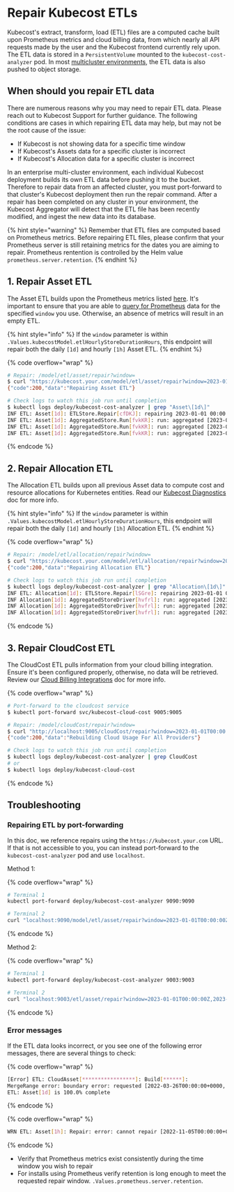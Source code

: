 # Repair Kubecost ETLs

Kubecost's extract, transform, load (ETL) files are a computed cache built upon Prometheus metrics and cloud billing data, from which nearly all API requests made by the user and the Kubecost frontend currently rely upon. The ETL data is stored in a `PersistentVolume` mounted to the `kubecost-cost-analyzer` pod. In most [multicluster environments](/install-and-configure/install/multi-cluster/multi-cluster.md), the ETL data is also pushed to object storage.

## When should you repair ETL data

There are numerous reasons why you may need to repair ETL data. Please reach out to Kubecost Support for further guidance. The following conditions are cases in which repairing ETL data may help, but may not be the root cause of the issue:

- If Kubecost is not showing data for a specific time window
- If Kubecost's Assets data for a specific cluster is incorrect
- If Kubecost's Allocation data for a specific cluster is incorrect

In an enterprise multi-cluster environment, each individual Kubecost deployment builds its own ETL data before pushing it to the bucket. Therefore to repair data from an affected cluster, you must port-forward to that cluster's Kubecost deployment then run the repair command. After a repair has been completed on any cluster in your environment, the Kubecost Aggregator will detect that the ETL file has been recently modified, and ingest the new data into its database.

{% hint style="warning" %}
Remember that ETL files are computed based on Prometheus metrics. Before repairing ETL files, please confirm that your Prometheus server is still retaining metrics for the dates you are aiming to repair. Prometheus rentention is controlled by the Helm value `prometheus.server.retention`.
{% endhint %}

## 1. Repair Asset ETL

The Asset ETL builds upon the Prometheus metrics listed [here](/architecture/user-metrics.md). It's important to ensure that you are able to [query for Prometheus](prometheus.md) data for the specified `window` you use. Otherwise, an absence of metrics will result in an empty ETL.

{% hint style="info" %}
If the `window` parameter is within `.Values.kubecostModel.etlHourlyStoreDurationHours`, this endpoint will repair both the daily `[1d]` and hourly `[1h]` Asset ETL.
{% endhint %}

{% code overflow="wrap" %}
```bash
# Repair: /model/etl/asset/repair?window=
$ curl "https://kubecost.your.com/model/etl/asset/repair?window=2023-01-01T00:00:00Z,2023-01-04T00:00:00Z"
{"code":200,"data":"Repairing Asset ETL"}

# Check logs to watch this job run until completion
$ kubectl logs deploy/kubecost-cost-analyzer | grep "Asset\[1d\]"
INF ETL: Asset[1d]: ETLStore.Repair[cfDKJ]: repairing 2023-01-01 00:00:00 +0000 UTC, 2023-01-04 00:00:00 +0000 UTC
INF ETL: Asset[1d]: AggregatedStore.Run[fvkKR]: run: aggregated [2023-01-01T00:00:00+0000, 2023-01-02T00:00:00+0000) from 19 to 3 in 68.417µs
INF ETL: Asset[1d]: AggregatedStore.Run[fvkKR]: run: aggregated [2023-01-02T00:00:00+0000, 2023-01-03T00:00:00+0000) from 19 to 3 in 68.417µs
INF ETL: Asset[1d]: AggregatedStore.Run[fvkKR]: run: aggregated [2023-01-03T00:00:00+0000, 2023-01-04T00:00:00+0000) from 19 to 3 in 68.417µs
```
{% endcode %}

## 2. Repair Allocation ETL

The Allocation ETL builds upon all previous Asset data to compute cost and resource allocations for Kubernetes entities. Read our [Kubecost Diagnostics](diagnostics.md) doc for more info.

{% hint style="info" %}
If the `window` parameter is within `.Values.kubecostModel.etlHourlyStoreDurationHours`, this endpoint will repair both the daily `[1d]` and hourly `[1h]` Allocation ETL.
{% endhint %}

{% code overflow="wrap" %}
```bash
# Repair: /model/etl/allocation/repair?window=
$ curl "https://kubecost.your.com/model/etl/allocation/repair?window=2023-01-01T00:00:00Z,2023-01-04T00:00:00Z"
{"code":200,"data":"Repairing Allocation ETL"}

# Check logs to watch this job run until completion
$ kubectl logs deploy/kubecost-cost-analyzer | grep "Allocation\[1d\]"
INF ETL: Allocation[1d]: ETLStore.Repair[lSGre]: repairing 2023-01-01 00:00:00 +0000 UTC, 2023-01-04 00:00:00 +0000 UTC
INF Allocation[1d]: AggregatedStoreDriver[hvfrl]: run: aggregated [2023-01-01T00:00:00+0000, 2023-01-02T00:00:00+0000) from 283 to 70 in 4.917963ms
INF Allocation[1d]: AggregatedStoreDriver[hvfrl]: run: aggregated [2023-01-02T00:00:00+0000, 2023-01-03T00:00:00+0000) from 130 to 62 in 983.216µs
INF Allocation[1d]: AggregatedStoreDriver[hvfrl]: run: aggregated [2023-01-03T00:00:00+0000, 2023-01-04T00:00:00+0000) from 130 to 62 in 1.462092ms
```
{% endcode %}

## 3. Repair CloudCost ETL

The CloudCost ETL pulls information from your cloud billing integration. Ensure it's been configured properly, otherwise, no data will be retrieved. Review our [Cloud Billing Integrations](/install-and-configure/install/cloud-integration/README.md) doc for more info.

{% code overflow="wrap" %}
```bash
# Port-forward to the cloudcost service
$ kubectl port-forward svc/kubecost-cloud-cost 9005:9005

# Repair: /model/cloudCost/repair?window=
$ curl "http://localhost:9005/cloudCost/repair?window=2023-01-01T00:00:00Z,2023-01-04T00:00:00Z"
{"code":200,"data":"Rebuilding Cloud Usage For All Providers"}

# Check logs to watch this job run until completion
$ kubectl logs deploy/kubecost-cost-analyzer | grep CloudCost
# or
$ kubectl logs deploy/kubecost-cloud-cost
```
{% endcode %}

## Troubleshooting

### Repairing ETL by port-forwarding

In this doc, we reference repairs using the `https://kubecost.your.com` URL. If that is not accessible to you, you can instead port-forward to the `kubecost-cost-analyzer` pod and use `localhost`.

Method 1:

{% code overflow="wrap" %}
```bash
# Terminal 1
kubectl port-forward deploy/kubecost-cost-analyzer 9090:9090

# Terminal 2
curl "localhost:9090/model/etl/asset/repair?window=2023-01-01T00:00:00Z,2023-01-04T00:00:00Z"
```
{% endcode %}

Method 2:

{% code overflow="wrap" %}
```bash
# Terminal 1
kubectl port-forward deploy/kubecost-cost-analyzer 9003:9003

# Terminal 2
curl "localhost:9003/etl/asset/repair?window=2023-01-01T00:00:00Z,2023-01-04T00:00:00Z"
```
{% endcode %}

### Error messages

If the ETL data looks incorrect, or you see one of the following error messages, there are several things to check:

{% code overflow="wrap" %}
```bash
[Error] ETL: CloudAsset[*****************]: Build[******]: 
MergeRange error: boundary error: requested [2022-03-26T00:00:00+0000, 2022-04-02T00:00:00+0000); supported [2022-03-29T00:00:00+0000, 2022-04-30T00:00:00+0000): 
ETL: Asset[1d] is 100.0% complete
```
{% endcode %}

{% code overflow="wrap" %}
```bash
WRN ETL: Asset[1h]: Repair: error: cannot repair [2022-11-05T00:00:00+0000, 2022-11-06T00:00:00+0000): coverage is [2022-12-01T21:00:00+0000, 2022-12-02T23:00:00+0000)
```
{% endcode %}

* Verify that Prometheus metrics exist consistently during the time window you wish to repair
* For installs using Prometheus verify retention is long enough to meet the requested repair window. `.Values.prometheus.server.retention`.
